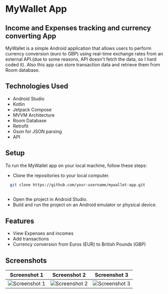 # MyWallet App 

## Income and Expenses tracking and currency converting App
MyWallet is a simple Android application that allows users to perform currency conversion (euro to GBP) using real-time exchange rates from an external API.(due to some reasons, API doesn't fetch the data, so I hard coded it). Also this app can store transaction data and retrieve them from Room database.

## Technologies Used

- Android Studio
- Kotlin
- Jetpack Compose
- MVVM Architecture
- Room Database
- Retrofit
- Gson for JSON parsing
- API 

## Setup

To run the MyWallet app on your local machine, follow these steps:

- Clone the repositories to your local computer.
```bash
  git clone https://github.com/your-username/mywallet-app.git
  
```
- Open the project in Android Studio.
- Build and run the project on an Android emulator or physical device.

## Features

- View Expenses and incomes
- Add transactions
- Currency conversion from Euros (EUR) to British Pounds (GBP)

## Screenshots


| Screenshot 1 | Screenshot 2 | Screenshot 3 |
|:-------------:|:-------------:|:-------------:|
| ![Screenshot 1](![image](https://github.com/WMSShehara/MyWallet/assets/114556816/1287a0e5-76e3-402c-bbf4-534e6fd5987e)) | ![Screenshot 2](![image](https://github.com/WMSShehara/MyWallet/assets/114556816/1287a0e5-76e3-402c-bbf4-534e6fd5987e)) | ![Screenshot 3](![image](https://github.com/WMSShehara/MyWallet/assets/114556816/1287a0e5-76e3-402c-bbf4-534e6fd5987e)) |![Screenshot 4](![image](https://github.com/WMSShehara/MyWallet/assets/114556816/1287a0e5-76e3-402c-bbf4-534e6fd5987e).png) |
